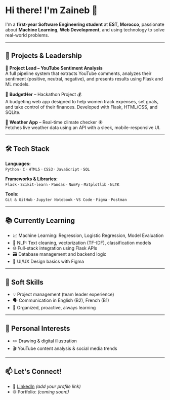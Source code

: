 # Hi there! I'm Zaineb 👋

I'm a **first-year Software Engineering student** at **EST, Morocco**, passionate about **Machine Learning**, **Web Development**, and using technology to solve real-world problems.

---

## 🚀 Projects & Leadership
🔹 **Project Lead – YouTube Sentiment Analysis**  
A full pipeline system that extracts YouTube comments, analyzes their sentiment (positive, neutral, negative), and presents results using Flask and ML models.

🔹 **BudgetHer** – Hackathon Project 💰  
A budgeting web app designed to help women track expenses, set goals, and take control of their finances. Developed with Flask, HTML/CSS, and SQLite.

🔹 **Weather App** – Real-time climate checker ☀️  
Fetches live weather data using an API with a sleek, mobile-responsive UI.

---

## 🛠️ Tech Stack
**Languages:**  
`Python` · `C` · `HTML5` · `CSS3` · `JavaScript` · `SQL`

**Frameworks & Libraries:**  
`Flask` · `Scikit-learn` · `Pandas` · `NumPy` · `Matplotlib` · `NLTK`

**Tools:**  
`Git & GitHub` · `Jupyter Notebook` · `VS Code` · `Figma` · `Postman`

---

## 📚 Currently Learning
- 📈 Machine Learning: Regression, Logistic Regression, Model Evaluation
- 🧠 NLP: Text cleaning, vectorization (TF-IDF), classification models
- 🌐 Full-stack integration using Flask APIs
- 🗃️ Database management and backend logic
- 🎨 UI/UX Design basics with Figma

---

## 🌟 Soft Skills
- 💡 Project management (team leader experience)
- 🗣️ Communication in English (B2), French (B1)
- 🎯 Organized, proactive, always learning

---

## 🎨 Personal Interests
- ✏️ Drawing & digital illustration
- 🎬 YouTube content analysis & social media trends

---

## 📫 Let's Connect!

- 💼 [LinkedIn](https://www.linkedin.com/) *(add your profile link)*
- 🌐 Portfolio: *(coming soon!)*
